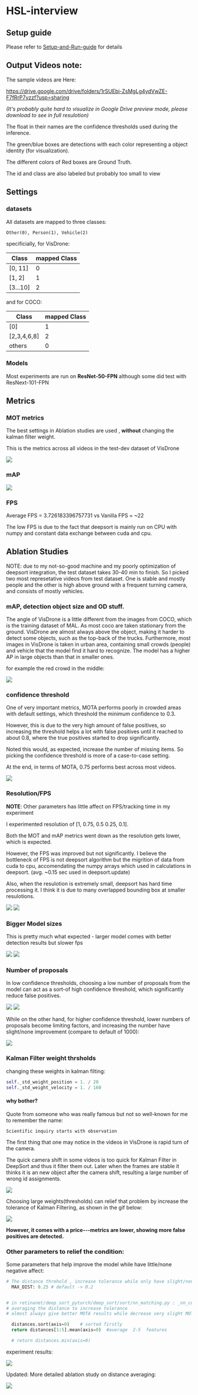 # HSL-interview

## Setup guide

Please refer to [Setup-and-Run-guide](./PVT/README.md) for details


## Output Videos note:

The sample videos are Here:


https://drive.google.com/drive/folders/1rSUEbi-ZsMgLg4ydVwZE-F7fRrP7yzzf?usp=sharing

_(It's probably quite hard to visualize in Google Drive preview mode, please download to see in full resulotion)_

The float in their names are the confidence thresholds used during the inference.

The green/blue boxes are detections with each color representing a object identity (for visualization).

The different colors of Red boxes are Ground Truth.

The id and class are also labeled but probably too small to view


## Settings

### datasets

All datasets are mapped to three classes:

```
Other(0), Person(1), Vehicle(2)
```

specificially, for VisDrone:

Class | mapped Class
--- | --- 
[0, 11] | 0 
[1, 2] | 1
[3...10] | 2


and for COCO:

Class | mapped Class
--- | --- 
[0] | 1
[2,3,4,6,8] | 2
others | 0

### Models

Most experiments are run on **ResNet-50-FPN** although some did test with ResNext-101-FPN


## Metrics

### MOT metrics

The best settings in Ablation studies are used , **without** changing the kalman filter weight. 


This is the metrics across all videos in the test-dev dataset of VisDrone


![](./docs/metric-results.png)

### mAP

![](./docs/mAP.png)


### FPS
Average FPS = 3.726183396757731
vs
Vanilla FPS = ~22

The low FPS is due to the fact that deepsort is mainly run on CPU with numpy and constant data exchange between cuda and cpu. 



## Ablation Studies

NOTE: due to my not-so-good machine and my poorly optimization of deepsort integration, the test dataset takes 30-40 min to finish. So I picked two most represetative videos from test dataset. One is stable and mostly people and the other is high above ground with a frequent turning camera, and consists of mostly vehicles.


### mAP, detection object size and OD stuff.

The angle of VisDrone is a little different from the images from COCO, which is the training dataset of MAL. As most coco are taken stationary from the ground. VisDrone are almost always above the object, making it harder to detect some objects, such as the top-back of the trucks. Furthermore, most images in VisDrone is taken in urban area, containing small crowds (people) and vehicle that the model find it hard to recognize. The model has a higher AP in large objects than that in smaller ones.

for example the red crowd in the middle:

![](./docs/mAP-example.jpg)




### confidence threshold

One of very important metrics, MOTA performs poorly in crowded areas with default settings, which threshold the minimum confidence to 0.3.

However, this is due to the very high amount of false positives, so increasing the threshold helps a lot with false positives until it reached to about 0.8, where the true positives started to drop significantly.

Noted this would, as expected, increase the number of missing items. So picking the confidence threshold is more of a case-to-case setting.

At the end, in terms of MOTA, 0.75 performs best across most videos.


![](./docs/conf-threshold.png)


### Resolution/FPS


**NOTE**: Other parameters has little affect on FPS/tracking time in my experiment

I experimented resolution of [1, 0.75, 0.5 0.25, 0.1]. 

Both the MOT and mAP metrics went down as the resolution gets lower, which is expected.

 However, the FPS was improved but not significantly. I believe the bottleneck of FPS is not deepsort algorithm but the migrition of data from cuda to cpu,  accomendating the numpy arrays which used in calculations in deepsort. (avg. ~0.15 sec used in deepsort.update)

 Also, when the resulotion is extremely small, deepsort has hard time processing it. I think it is due to many overlapped bounding box at smaller resulotions.

![](./docs/legend.png)
![](./docs/resulotions.png)


### Bigger Model sizes

This is pretty much what expected - larger model comes with better detection results but slower fps

![](./docs/legend.png)
![](./docs/X-101.png)

### Number of proposals

In low confidence thresholds, choosing a low number of proposals from the model can act as a sort-of high confidence threshold, which significantly reduce false positives.

![](./docs/legend.png)
![](docs/proposals-0.3.png)

While on the other hand, for higher confidence threshold, lower numbers of proposals become limiting factors, and increasing the number have slight/none improvement (compare to default of 1000):

![](docs/proposals-0.7-8.png)



### Kalman Filter weight thrsholds

changing these weights in kalman filting:

```python
self._std_weight_position = 1. / 20
self._std_weight_velocity = 1. / 160
```

#### why bother?

Quote from someone who was really famous but not so well-known for me to remember the name:
```
Scientific inquiry starts with observation
```


The first thing that one may notice in the videos in VisDrone is rapid turn of the camera.

The quick camera shift in some videos is too quick for Kalman Filter in DeepSort and thus it filter them out. Later when the frames are stable it thinks it is an new object after the camera shift, resulting a large number of wrong id assignments.

![](./docs/cameraShift.gif)


Choosing large weights(thresholds) can relief that problem by increase the tolerance of Kalman Filtering, as shown in the gif below:


![](./docs/stable-ID.gif)

**However, it comes with a price---metrics are lower, showing more false positives are detected.**


### Other parameters to relief the condition:


Some parameters that help improve the model while have little/none negative affect:

```python
# The distance threhold , increase tolerance while only have slight/none impact on the metrics
  MAX_DIST: 0.25 # default -> 0.2


# in retinanet/deep_sort_pytorch/deep_sort/sort/nn_matching.py : _nn_cosine_distance ()
# averaging the distance to increase tolerance
# almost always give better MOTA results while decrease very slight MOTP

  distances.sort(axis=0)    # sorted firstly
  return distances[1:5].mean(axis=0)  #average  2-5  features

  # return distances.min(axis=0)

```

experiment results:

![](./docs/num_DIST+weights.png)


Updated: More detailed ablation study on distance averaging:

![](./docs/distance.png)
